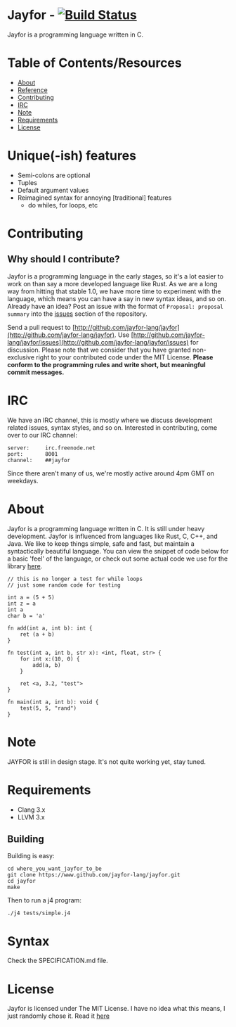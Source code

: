 # Jayfor - [![Build Status](https://travis-ci.org/jayfor-lang/jayfor.svg?branch=master)](https://travis-ci.org/jayfor-lang/jayfor)
Jayfor is a programming language written in C.

# Table of Contents/Resources
* [About](#about)
* [Reference](misc/REFERENCE.md)
* [Contributing](#contributing)
* [IRC](#IRC)
* [Note](#note)
* [Requirements](#requirements)
* [License](#license)

# Unique(-ish) features
* Semi-colons are optional
* Tuples
* Default argument values
* Reimagined syntax for annoying [traditional] features
  * do whiles, for loops, etc

# <a name="contributing"></a>Contributing
## Why should I contribute?
Jayfor is a programming language in the early stages, so it's a lot easier to work on than
say a more developed language like Rust.
As we are a long way from hitting that stable 1.0, we have more time to experiment with the
language, which means you can have a say in new syntax ideas, and so on. Already have an idea?
Post an issue with the format of `Proposal: proposal summary` into the [issues](http://github.com/jayfor-lang/jayfor/issues) section of the repository.

Send a pull request to [http://github.com/jayfor-lang/jayfor](http://github.com/jayfor-lang/jayfor). Use [http://github.com/jayfor-lang/jayfor/issues](http://github.com/jayfor-lang/jayfor/issues) for discussion. Please note that we consider that you have granted non-exclusive right to your contributed code under the MIT License.
**Please conform to the programming rules and write short, but meaningful commit messages.**

# <a name="IRC"></a>IRC
We have an IRC channel, this is mostly where we discuss development related
issues, syntax styles, and so on. Interested in contributing, come over
to our IRC channel:

    server:     irc.freenode.net
    port:       8001
    channel:    ##jayfor

Since there aren't many of us, we're mostly active around 4pm GMT on weekdays.

# <a name="about"></a>About
Jayfor is a programming language written in C. It is still under
heavy development. Jayfor is influenced from languages like Rust,
C, C++, and Java. We like to keep things simple, safe and fast,
but maintain a syntactically beautiful language.
You can view the snippet of code below for a basic 'feel' of the language,
or check out some actual code we use for the library [here](libs/math.j4).

    // this is no longer a test for while loops
    // just some random code for testing

    int a = (5 + 5)
    int z = a
    int a
    char b = 'a'

    fn add(int a, int b): int {
        ret (a + b)
    }

    fn test(int a, int b, str x): <int, float, str> {
        for int x:(10, 0) {
            add(a, b)
        }

        ret <a, 3.2, "test">
    }

    fn main(int a, int b): void {
        test(5, 5, "rand")
    }

# <a name="note"></a>Note
JAYFOR is still in design stage. It's not quite working yet, stay tuned.

# <a name="requirements"></a>Requirements
* Clang 3.x
* LLVM 3.x 

## <a name="building"></a>Building
Building is easy:

    cd where_you_want_jayfor_to_be
    git clone https://www.github.com/jayfor-lang/jayfor.git
    cd jayfor
    make

Then to run a j4 program:

    ./j4 tests/simple.j4

# <a name="syntax"></a>Syntax
Check the SPECIFICATION.md file.

# <a name="license"></a>License
Jayfor is licensed under The MIT License. I have no idea
what this means, I just randomly chose it. Read it [here](misc/LICENSE.md)
